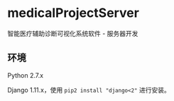 # medicalProjectServer

智能医疗辅助诊断可视化系统软件 - 服务器开发

## 环境

Python 2.7.x

Django 1.11.x，使用 `pip2 install "django<2"` 进行安装。
